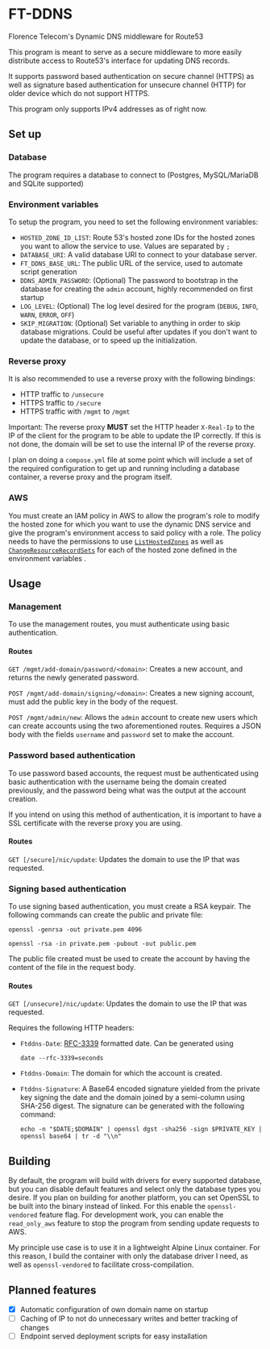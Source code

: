 # FT-DDNS

Florence Telecom's Dynamic DNS middleware for Route53

This program is meant to serve as a secure middleware to more easily distribute access to Route53's interface for updating DNS records.

It supports password based authentication on secure channel (HTTPS) as well as signature based authentication for unsecure channel (HTTP) for older device which do not support HTTPS.

This program only supports IPv4 addresses as of right now.

## Set up

### Database

The program requires a database to connect to (Postgres, MySQL/MariaDB and SQLite supported)

### Environment variables

To setup the program, you need to set the following environment variables:

- `HOSTED_ZONE_ID_LIST`: Route 53's hosted zone IDs for the hosted zones you want to allow the service to use. Values are separated by `;`
- `DATABASE_URI`: A valid database URI to connect to your database server.
- `FT_DDNS_BASE_URL`: The public URL of the service, used to automate script generation
- `DDNS_ADMIN_PASSWORD`: (Optional) The password to bootstrap in the database for creating the `admin` account, highly recommended on first startup
- `LOG_LEVEL`: (Optional) The log level desired for the program (`DEBUG`, `INFO`, `WARN`, `ERROR`, `OFF`)
- `SKIP_MIGRATION`: (Optional) Set variable to anything in order to skip database migrations. Could be useful after updates if you don't want to update the database, or to speed up the initialization. 

### Reverse proxy

It is also recommended to use a reverse proxy with the following bindings:

- HTTP traffic to `/unsecure`
- HTTPS traffic to `/secure`
- HTTPS traffic with `/mgmt` to `/mgmt`

Important: The reverse proxy **MUST** set the HTTP header `X-Real-Ip` to the IP of the client for the program to be able to update the IP correctly. If this is not done, the domain will be set to use the internal IP of the reverse proxy.

I plan on doing a `compose.yml` file at some point which will include a set of the required configuration to get up and running including a database container, a reverse proxy and the program itself.

### AWS 

You must create an IAM policy in AWS to allow the program's role to modify the hosted zone for which you want to use the dynamic DNS service and give the program's environment access to said policy with a role. The policy needs to have the permissions to use  [`ListHostedZones`](https://docs.aws.amazon.com/Route53/latest/APIReference/API_ListHostedZones.html) as well as [`ChangeResourceRecordSets`](https://docs.aws.amazon.com/Route53/latest/APIReference/API_ChangeResourceRecordSets.html) for each of the hosted zone defined in the environment variables .

## Usage

### Management

To use the management routes, you must authenticate using basic authentication.

#### Routes

`GET /mgmt/add-domain/password/<domain>`: Creates a new account, and returns the newly generated password.

`POST /mgmt/add-domain/signing/<domain>`: Creates a new signing account, must add the public key in the body of the request.

`POST /mgmt/admin/new`: Allows the `admin` account to create new users which can create accounts using the two aforementioned routes. Requires a JSON body with the fields `username` and `password` set to make the account.

### Password based authentication

To use password based accounts, the request must be authenticated using basic authentication with the username being the domain created previously, and the password being what was the output at the account creation.

If you intend on using this method of authentication, it is important to have a SSL certificate with the reverse proxy you are using.

#### Routes

`GET [/secure]/nic/update`: Updates the domain to use the IP that was requested.

### Signing based authentication

To use signing based authentication, you must create a RSA keypair. The following commands can create the public and private file:

```shell
openssl -genrsa -out private.pem 4096

openssl -rsa -in private.pem -pubout -out public.pem
```

The public file created must be used to create the account by having the content of the file in the request body.

#### Routes 

`GET [/unsecure]/nic/update`: Updates the domain to use the IP that was requested.

Requires the following HTTP headers:

- `Ftddns-Date`: [RFC-3339](https://datatracker.ietf.org/doc/html/rfc3339#section-5.8) formatted date. Can be generated using 

  ````shell
  date --rfc-3339=seconds
  ````

- `Ftddns-Domain`: The domain for which the account is created.

- `Ftddns-Signature`: A Base64 encoded signature yielded from the private key signing the date and the domain joined by a semi-column using SHA-256 digest.
  The signature can be generated with the following command:

  ```shell
  echo -n "$DATE;$DOMAIN" | openssl dgst -sha256 -sign $PRIVATE_KEY | openssl base64 | tr -d "\\n"
  ```

## Building

By default, the program will build with drivers for every supported database, but you can disable default features and select only the database types you desire. If you plan on building for another platform, you can set OpenSSL to be built into the binary instead of linked. For this enable the `openssl-vendored` feature flag. For development work, you can enable the `read_only_aws` feature to stop the program from sending update requests to AWS.

My principle use case is to use it in a lightweight Alpine Linux container. For this reason, I build the container with only the database driver I need, as well as `openssl-vendored` to facilitate cross-compilation.



## Planned features

- [x] Automatic configuration of own domain name on startup
- [ ] Caching of IP to not do unnecessary writes and better tracking of changes
- [ ] Endpoint served deployment scripts for easy installation
